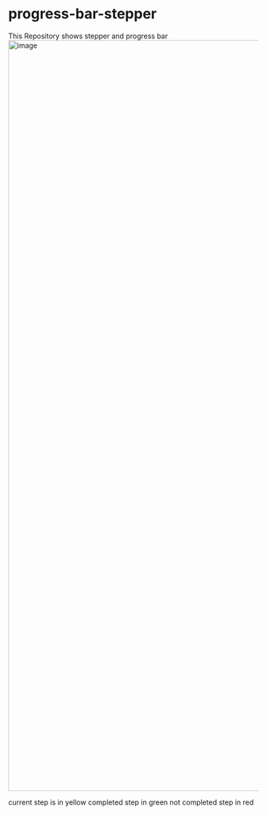 # progress-bar-stepper
This Repository shows stepper and progress bar
<img width="1508" alt="image" src="https://github.com/user-attachments/assets/862c23a6-cdc5-42f8-b2b7-501b59d28ad3" />

current step is in yellow
completed step in green 
not completed step in red 


